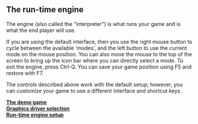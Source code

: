 The run-time engine
-------------------

The engine (also called the "interpreter") is what runs your game and is
what the end player will use.

If you are using the default interface, then you use the right mouse
button to cycle between the available 'modes', and the left button to
use the current mode on the mouse position. You can also move the mouse
to the top of the screen to bring up the icon bar where you can directly
select a mode. To exit the engine, press Ctrl-Q. You can save your game
position using F5 and restore with F7.

The controls described above work with the default setup; however, you
can customize your game to use a different interface and shortcut keys.

[**The demo game**](TheDemoGame#TheDemoGame)\
[**Graphics driver selection**](GraphicsDriver#GraphicsDriver)\
[**Run-time engine setup**](Setup#Setup)

